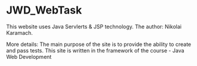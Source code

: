# JWD_WebTask
This website uses Java Servlerts & JSP technology.
The author: Nikolai Karamach.

More details:
The main purpose of the site is to provide the ability to create and pass tests.
This site is written in the framework of the course <EPAM> - Java Web Development
